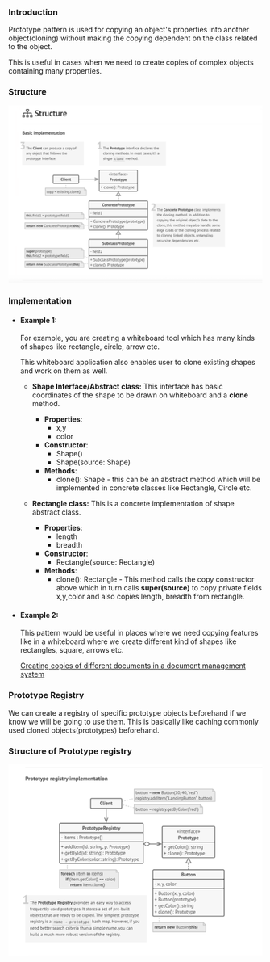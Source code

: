### Introduction

Prototype pattern is used for copying an object's properties into another object(cloning) without making the copying dependent on the class related to the object.

This is useful in cases when we need to create copies of complex objects containing many properties.

### Structure

![Structure](../../../assets/prototype/structure.png)

### Implementation

- #### Example 1:
    For example, you are creating a whiteboard tool which has many kinds of shapes like rectangle, circle, arrow etc. 

    This whiteboard application also enables user to clone existing shapes and work on them as well.
    <br />

    - **Shape Interface/Abstract class:**
        This interface has basic coordinates of the shape to be drawn on whiteboard and a **clone** method.
        - **Properties**:
            - x,y
            - color
        - **Constructor**:
            - Shape()
            - Shape(source: Shape)
        - **Methods**:
            - clone(): Shape - this can be an abstract method which will be implemented in concrete classes like Rectangle, Circle etc.

    - **Rectangle class:**
        This is a concrete implementation of shape abstract class.
        - **Properties**:
            - length
            - breadth
        - **Constructor**:
            - Rectangle(source: Rectangle)
        - **Methods**:
            - clone(): Rectangle - This method calls the copy constructor above which in turn calls **super(source)** to copy private fields x,y,color and also copies length, breadth from rectangle.

- #### Example 2:

    This pattern would be useful in places where we need copying features like in a whiteboard where we create different
    kind of shapes like rectangles, square, arrows etc.

    [Creating copies of different documents in a document management system](https://medium.com/@CodeWithTech/efficient-object-creation-using-the-prototype-pattern-with-real-world-examples-ba87082befba)

### Prototype Registry

We can create a registry of specific prototype objects beforehand if we know we will be going to use them. This is basically like caching commonly used cloned objects(prototypes) beforehand.

### Structure of Prototype registry

![Prototype Registry Structure](../../../assets/prototype/prototype_registry_structure.png)


